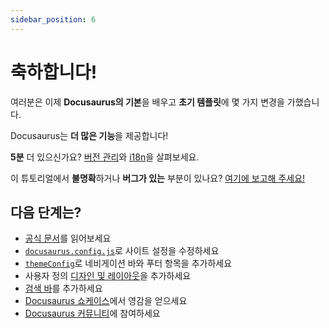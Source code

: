 ```yaml
---
sidebar_position: 6
---
```


# 축하합니다!

여러분은 이제 **Docusaurus의 기본**을 배우고 **초기 템플릿**에 몇 가지 변경을 가했습니다.

Docusaurus는 **더 많은 기능**을 제공합니다!

**5분** 더 있으신가요? [버전 관리](../tutorial-extras/manage-docs-versions.md)와 [i18n](../tutorial-extras/translate-your-site.md)을 살펴보세요.

이 튜토리얼에서 **불명확**하거나 **버그가 있는** 부분이 있나요? [여기에 보고해 주세요!](https://github.com/facebook/docusaurus/discussions/4610)

## 다음 단계는?

- [공식 문서](https://docusaurus.io/)를 읽어보세요
- [`docusaurus.config.js`](https://docusaurus.io/docs/api/docusaurus-config)로 사이트 설정을 수정하세요
- [`themeConfig`](https://docusaurus.io/docs/api/themes/configuration)로 네비게이션 바와 푸터 항목을 추가하세요
- 사용자 정의 [디자인 및 레이아웃](https://docusaurus.io/docs/styling-layout)을 추가하세요
- [검색 바](https://docusaurus.io/docs/search)를 추가하세요
- [Docusaurus 쇼케이스](https://docusaurus.io/showcase)에서 영감을 얻으세요
- [Docusaurus 커뮤니티](https://docusaurus.io/community/support)에 참여하세요
